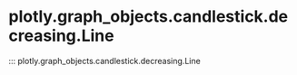 # plotly.graph_objects.candlestick.decreasing.Line

::: plotly.graph_objects.candlestick.decreasing.Line
